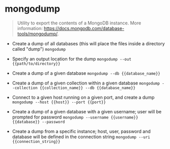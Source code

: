 # mongodump
> Utility to export the contents of a MongoDB instance.
> More information: <https://docs.mongodb.com/database-tools/mongodump/>.

- Create a dump of all databases (this will place the files inside a directory called "dump")
`mongodump`

- Specify an output location for the dump
`mongodump --out {{path/to/directory}}`

- Create a dump of a given database
`mongodump --db {{database_name}}`

- Create a dump of a given collection within a given database
`mongodump --collection {{collection_name}} --db {{database_name}}`

- Connect to a given host running on a given port, and create a dump
`mongodump --host {{host}} --port {{port}}`

- Create a dump of a given database with a given username; user will be prompted for password
`mongodump --username {{username}} {{database}} --password`

- Create a dump from a specific instance; host, user, password and database will be defined in the connection string
`mongodump --uri {{connection_string}}`
